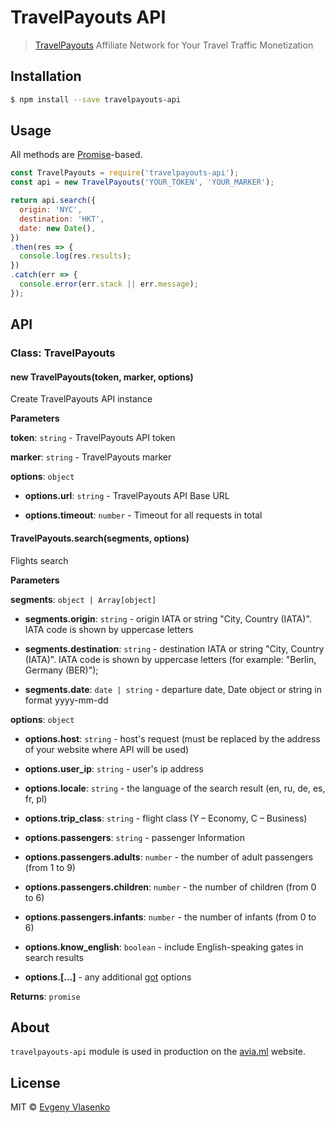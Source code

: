 # TravelPayouts API

> [TravelPayouts](https://www.travelpayouts.com/) Affiliate Network for Your Travel Traffic Monetization

## Installation

```bash
$ npm install --save travelpayouts-api
```
## Usage

All methods are [Promise](https://developer.mozilla.org/en-US/docs/Web/JavaScript/Reference/Global_Objects/Promise)-based.

```js
const TravelPayouts = require('travelpayouts-api');
const api = new TravelPayouts('YOUR_TOKEN', 'YOUR_MARKER');

return api.search({
  origin: 'NYC',
  destination: 'HKT',
  date: new Date(),
})
.then(res => {
  console.log(res.results);
})
.catch(err => {
  console.error(err.stack || err.message);
});

```

## API

### Class: TravelPayouts

#### new TravelPayouts(token, marker, options)

Create TravelPayouts API instance

**Parameters**

**token**: `string` - TravelPayouts API token

**marker**: `string` - TravelPayouts marker

**options**: `object`

 - **options.url**: `string` - TravelPayouts API Base URL

 - **options.timeout**: `number` - Timeout for all requests in total


#### TravelPayouts.search(segments, options)

Flights search

**Parameters**

**segments**: `object | Array[object]`

- **segments.origin**: `string` - origin IATA or string "City, Country (IATA)". IATA code is shown by uppercase letters

- **segments.destination**: `string` - destination IATA or string "City, Country (IATA)". IATA code is shown by uppercase letters (for example: "Berlin, Germany (BER)");

- **segments.date**: `date | string` - departure date, Date object or string in format yyyy-mm-dd

**options**: `object`

- **options.host**: `string` - host's request (must be replaced by the address of your website where API will be used)

- **options.user_ip**: `string` - user's ip address

- **options.locale**: `string` - the language of the search result (en, ru, de, es, fr, pl)

- **options.trip_class**: `string` - flight class (Y – Economy, C – Business)

- **options.passengers**: `string` - passenger Information

- **options.passengers.adults**: `number` - the number of adult passengers (from 1 to 9)

- **options.passengers.children**: `number` - the number of children (from 0 to 6)

- **options.passengers.infants**: `number` - the number of infants (from 0 to 6)

- **options.know_english**: `boolean` - include English-speaking gates in search results

- **options.[...]** - any additional [got](https://www.npmjs.com/package/got) options

**Returns**: `promise`

## About

`travelpayouts-api` module is used in production on the [avia.ml](https://avia.ml/) website.

## License

MIT © [Evgeny Vlasenko](https://github.com/mahnunchik)
